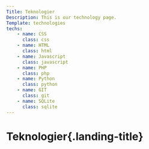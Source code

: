 ```yaml
---
Title: Teknologier
Description: This is our technology page.
Template: technologies
techs:
    - name: CSS
      class: css
    - name: HTML
      class: html
    - name: Javascript
      class: javascript
    - name: PHP
      class: php
    - name: Python
      class: python
    - name: GIT
      class: git
    - name: SQLite
      class: sqlite
---
```

Teknologier{.landing-title}
==========================